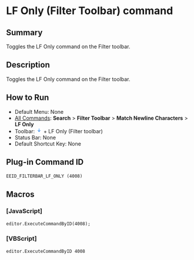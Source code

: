 # LF Only (Filter Toolbar) command

## Summary

Toggles the LF Only command on the Filter toolbar.

## Description

Toggles the LF Only command on the Filter toolbar.

## How to Run

- Default Menu: None
- [All Commands](../tools/all_commands): **Search**
\> **Filter Toolbar** \> **Match Newline Characters** \> **LF Only**
- Toolbar: ![](../../images/match_newline_characters.png) \+ LF Only (Filter toolbar)
- Status Bar: None
- Default Shortcut Key: None

## Plug-in Command ID

```
EEID_FILTERBAR_LF_ONLY (4008)
```

## Macros

### \[JavaScript\]

```
editor.ExecuteCommandByID(4008);
```

### \[VBScript\]

```
editor.ExecuteCommandByID 4008
```
